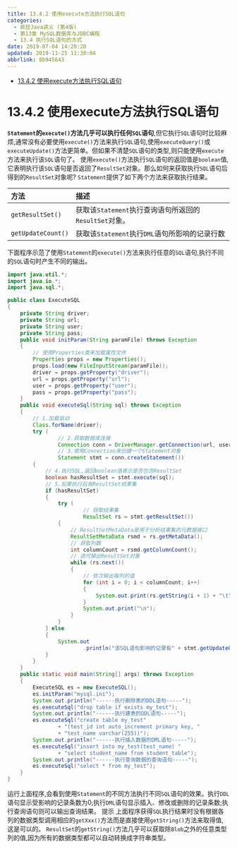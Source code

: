 ```yaml
---
title: 13.4.2 使用execute方法执行SQL语句
categories: 
  - 疯狂Java讲义 (第4版)
  - 第13章 MySQL数据库与JDBC编程
  - 13.4 执行SQL语句的方式
date: 2019-07-04 14:20:20
updated: 2019-11-25 11:30:04
abbrlink: 8b945643
---
```

<div id='my_toc'>

- [13.4.2 使用execute方法执行SQL语句](/JavaReadingNotes/8b945643/#13-4-2-使用execute方法执行SQL语句)

</div>
<!--more-->
<script>if (navigator.platform.toLowerCase() == 'win32'){document.getElementById('my_toc').style.display = 'none';}</script>

<!--end-->
# 13.4.2 使用execute方法执行SQL语句 #
**`Statement`的`execute()`方法几乎可以执行任何`SQL`语句**,但它执行`SQL`语句时比较麻烦,通常没有必要使用`execute()`方法来执行`SQL`语句,使用`executeQuery()`或`executeUpdate()`方法更简单。但如果不清楚`SQL`语句的类型,则只能使用`execute`方法来执行该`SQL`语句了。
使用`execute()`方法执行`SQL`语句的返回值是`boolean`值,它表明执行该`SQL`语句是否返回了`ResultSet`对象。那么如何来获取执行`SQL`语句后得到的`ResultSet`对象呢? `Statement`提供了如下两个方法来获取执行结果。

|方法|描述|
|:---|:---|
|`getResultSet()`|获取该`Statement`执行查询语句所返回的`ResultSet`对象。|
|`getUpdateCount()`|获取该`Statement`执行`DML`语句所影响的记录行数|

下面程序示范了使用`Statement`的`execute()`方法来执行任意的`SQL`语句,执行不同的`SQL`语句时产生不同的输出。
```java
import java.util.*;
import java.io.*;
import java.sql.*;

public class ExecuteSQL
{
	private String driver;
	private String url;
	private String user;
	private String pass;
	public void initParam(String paramFile) throws Exception
	{
		// 使用Properties类来加载属性文件
		Properties props = new Properties();
		props.load(new FileInputStream(paramFile));
		driver = props.getProperty("driver");
		url = props.getProperty("url");
		user = props.getProperty("user");
		pass = props.getProperty("pass");
	}
	public void executeSql(String sql) throws Exception
	{
		// 1.加载驱动
		Class.forName(driver);
		try (
				// 2.获取数据库连接
				Connection conn = DriverManager.getConnection(url, user, pass);
				// 3.使用Connection来创建一个Statement对象
				Statement stmt = conn.createStatement())
		{
			// 4.执行SQL,返回boolean值表示是否包含ResultSet
			boolean hasResultSet = stmt.execute(sql);
			// 5.如果执行后有ResultSet结果集
			if (hasResultSet)
			{
				try (
						// 获取结果集
						ResultSet rs = stmt.getResultSet())
				{
					// ResultSetMetaData是用于分析结果集的元数据接口
					ResultSetMetaData rsmd = rs.getMetaData();
					// 获取列数
					int columnCount = rsmd.getColumnCount();
					// 迭代输出ResultSet对象
					while (rs.next())
					{
						// 依次输出每列的值
						for (int i = 0; i < columnCount; i++)
						{
							System.out.print(rs.getString(i + 1) + "\t");
						}
						System.out.print("\n");
					}
				}
			} else
			{
				System.out
						.println("该SQL语句影响的记录有" + stmt.getUpdateCount() + "条");
			}
		}
	}
	public static void main(String[] args) throws Exception
	{
		ExecuteSQL es = new ExecuteSQL();
		es.initParam("mysql.ini");
		System.out.println("------执行删除表的DDL语句-----");
		es.executeSql("drop table if exists my_test");
		System.out.println("------执行建表的DDL语句-----");
		es.executeSql("create table my_test"
				+ "(test_id int auto_increment primary key, "
				+ "test_name varchar(255))");
		System.out.println("------执行插入数据的DML语句-----");
		es.executeSql("insert into my_test(test_name) "
				+ "select student_name from student_table");
		System.out.println("------执行查询数据的查询语句-----");
		es.executeSql("select * from my_test");
	}
}
```
运行上面程序,会看到使用`Statement`的不同方法执行不同`SQL`语句的效果。执行`DDL`语句显示受影响的记录条数为0;执行`DML`语句显示插入、修改或删除的记录条数;执行查询语句则可以输出查询结果。
提示
上面程序获得`SQL`执行结果时没有根据各列的数据类型调用相应的`getXxx()`方法而是直接使用`getString()`方法来取得值,这是可以的。 `ResultSet`的`getString()`方法几乎可以获取除`Blob`之外的任意类型列的值,因为所有的数据类型都可以自动转换成字符串类型。

